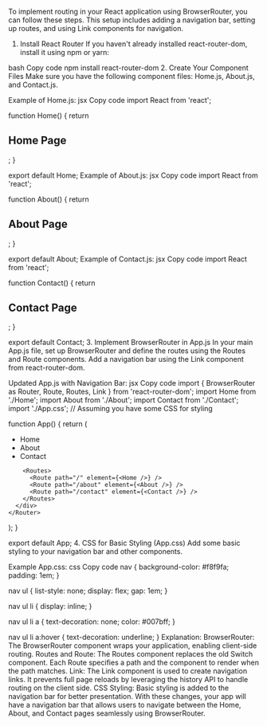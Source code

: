 To implement routing in your React application using BrowserRouter, you can follow these steps. This setup includes adding a navigation bar, setting up routes, and using Link components for navigation.

1. Install React Router
If you haven't already installed react-router-dom, install it using npm or yarn:

bash
Copy code
npm install react-router-dom
2. Create Your Component Files
Make sure you have the following component files: Home.js, About.js, and Contact.js.

Example of Home.js:
jsx
Copy code
import React from 'react';

function Home() {
  return <h2>Home Page</h2>;
}

export default Home;
Example of About.js:
jsx
Copy code
import React from 'react';

function About() {
  return <h2>About Page</h2>;
}

export default About;
Example of Contact.js:
jsx
Copy code
import React from 'react';

function Contact() {
  return <h2>Contact Page</h2>;
}

export default Contact;
3. Implement BrowserRouter in App.js
In your main App.js file, set up BrowserRouter and define the routes using the Routes and Route components. Add a navigation bar using the Link component from react-router-dom.

Updated App.js with Navigation Bar:
jsx
Copy code
import { BrowserRouter as Router, Route, Routes, Link } from 'react-router-dom';
import Home from './Home';
import About from './About';
import Contact from './Contact';
import './App.css'; // Assuming you have some CSS for styling

function App() {
  return (
    <Router>
      <div>
        <nav>
          <ul>
            <li>
              <Link to="/">Home</Link>
            </li>
            <li>
              <Link to="/about">About</Link>
            </li>
            <li>
              <Link to="/contact">Contact</Link>
            </li>
          </ul>
        </nav>

        <Routes>
          <Route path="/" element={<Home />} />
          <Route path="/about" element={<About />} />
          <Route path="/contact" element={<Contact />} />
        </Routes>
      </div>
    </Router>
  );
}

export default App;
4. CSS for Basic Styling (App.css)
Add some basic styling to your navigation bar and other components.

Example App.css:
css
Copy code
nav {
  background-color: #f8f9fa;
  padding: 1em;
}

nav ul {
  list-style: none;
  display: flex;
  gap: 1em;
}

nav ul li {
  display: inline;
}

nav ul li a {
  text-decoration: none;
  color: #007bff;
}

nav ul li a:hover {
  text-decoration: underline;
}
Explanation:
BrowserRouter: The BrowserRouter component wraps your application, enabling client-side routing.
Routes and Route: The Routes component replaces the old Switch component. Each Route specifies a path and the component to render when the path matches.
Link: The Link component is used to create navigation links. It prevents full page reloads by leveraging the history API to handle routing on the client side.
CSS Styling: Basic styling is added to the navigation bar for better presentation.
With these changes, your app will have a navigation bar that allows users to navigate between the Home, About, and Contact pages seamlessly using BrowserRouter.
